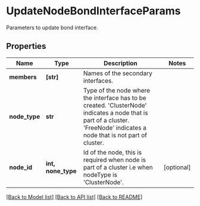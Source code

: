 # UpdateNodeBondInterfaceParams

Parameters to update bond interface.

## Properties
Name | Type | Description | Notes
------------ | ------------- | ------------- | -------------
**members** | **[str]** | Names of the secondary interfaces. | 
**node_type** | **str** | Type of the node where the interface has to be created. &#39;ClusterNode&#39; indicates a node that is part of a cluster. &#39;FreeNode&#39; indicates a node that is not part of cluster. | 
**node_id** | **int, none_type** | Id of the node, this is required when node is part of a cluster i.e when nodeType is &#39;ClusterNode&#39;. | [optional] 

[[Back to Model list]](../README.md#documentation-for-models) [[Back to API list]](../README.md#documentation-for-api-endpoints) [[Back to README]](../README.md)


